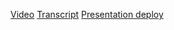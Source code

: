 [Video](https://www.youtube.com/watch?v=T1R4A86b3uM)
[Transcript](https://docs.google.com/document/d/1RAzMTD9-dgk5mmgwX9Ui_7nXoR4DOR0XA-pkiL7YwkQ/edit?usp=sharing)
[Presentation deploy](https://kolem1-presentation.netlify.app/)
